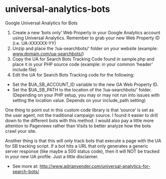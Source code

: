 # universal-analytics-bots
Google Universal Analytics for Bots

1. Create a new ‘bots only’ Web Property in your Google Analytics account using Universal Analytics. Remember to grab your new Web Property ID (i.e. UA-XXXXXX-YY)
2. Unzip and place the ‘/ua-searchbots/’ folder on your website (example: www.domain.com/ua-searchbots/)
3. Copy the UA for Search Bots Tracking Code found in sample.php and place it in your PHP source code (example: in your common ‘header’ include file)
4. Edit the UA for Search Bots Tracking code for the following:
- Set the $UA_SB_ACCOUNT_ID variable to the new GA Web Property ID.
- Set the $UA_SB_PATH to the location of the ‘/ua-searchbots/’ folder. (Depending on your PHP setup, you may or may not run into issues with setting the location value. Depends on your include_path setting)

One thing to point out in this custom code library is that ‘source’ is set as the user agent, not the traditional campaign source. I found it easier to drill down to the different bots with this method. I would also pay a little more attention to Pageviews rather than Visits to better analyze how the bots crawl your site.

Another thing is that this will only track bots that execute a page with the UA for SB tracking script. If a bot hits a URL that only generates a generic server response (like maybe a 500 status code), then it will NOT be tracked in your new UA profile. Just a little disclaimer.

- See more at: http://www.adrianvender.com/universal-analytics-for-search-bots/
